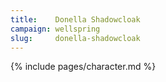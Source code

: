 ```yaml
---
title:    Donella Shadowcloak
campaign: wellspring
slug:     donella-shadowcloak
---
```


{% include pages/character.md %}
